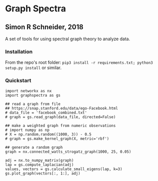 # Graph Spectra

## Simon R Schneider, 2018

A set of tools for using spectral graph theory to analyze data.

### Installation

From the repo's root folder: `pip3 install -r requirements.txt; python3 setup.py install` or similar.

### Quickstart

```
import networkx as nx
import graphspectra as gs

## read a graph from file
## https://snap.stanford.edu/data/ego-Facebook.html
# data_file = 'facebook_combined.txt'
# graph = gs.read_graph(data_file, directed=False)

## make a weighted graph from numeric observations
# import numpy as np
# X = np.random.random((1000, 3)) - 0.5
# graph = gs.make_kernel_graph(X, metric='rbf')

## generate a random graph
graph = nx.connected_watts_strogatz_graph(1000, 25, 0.05)

adj = nx.to_numpy_matrix(graph)
lap = gs.compute_laplacian(adj)
values, vectors = gs.calculate_small_eigens(lap, k=3)
gs.plot_graph(vectors[:, 1:], adj)
```
